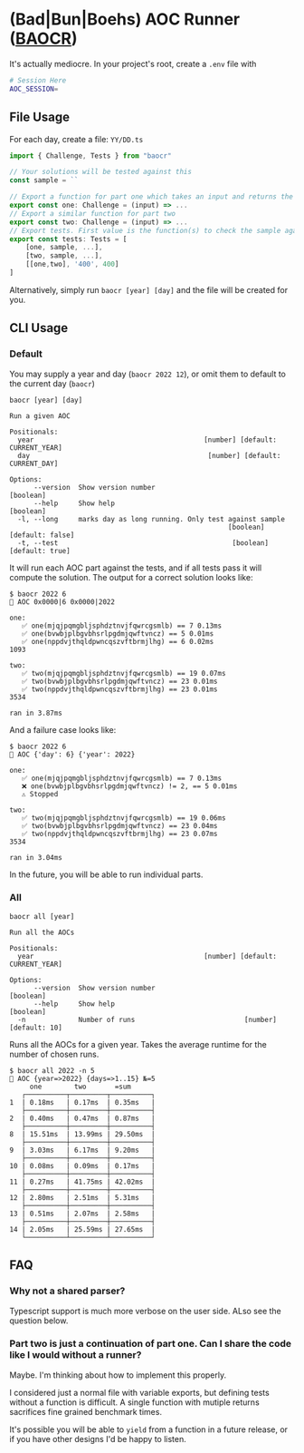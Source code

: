 # (Bad|Bun|Boehs) AOC Runner ([BAOCR](https://www.npmjs.com/package/baocr))

It's actually mediocre. In your project's root, create a `.env` file with

```bash
# Session Here
AOC_SESSION=
```

## File Usage

For each day, create a file: `YY/DD.ts`

```ts
import { Challenge, Tests } from "baocr"

// Your solutions will be tested against this
const sample = ``

// Export a function for part one which takes an input and returns the solution
export const one: Challenge = (input) => ...
// Export a similar function for part two
export const two: Challenge = (input) => ...
// Export tests. First value is the function(s) to check the sample against, the second value is the sample, and the third value is the expected result
export const tests: Tests = [
    [one, sample, ...],
    [two, sample, ...],
    [[one,two], '400', 400]
]
```

Alternatively, simply run `baocr [year] [day]` and the file will be created for you.

## CLI Usage

### Default

You may supply a year and day (`baocr 2022 12`), or omit them to default to the current day (`baocr`)

```
baocr [year] [day]

Run a given AOC

Positionals:
  year                                          [number] [default: CURRENT_YEAR]
  day                                            [number] [default: CURRENT_DAY]

Options:
      --version  Show version number                                   [boolean]
      --help     Show help                                             [boolean]
  -l, --long     marks day as long running. Only test against sample
                                                      [boolean] [default: false]
  -t, --test                                           [boolean] [default: true]
```

It will run each AOC part against the tests, and if all tests pass it will compute the solution. The output for a correct solution looks like:

```
$ baocr 2022 6 
🎄 AOC 0x0000|6 0x0000|2022

one:
   ✅ one(mjqjpqmgbljsphdztnvjfqwrcgsmlb) == 7 0.13ms
   ✅ one(bvwbjplbgvbhsrlpgdmjqwftvncz) == 5 0.01ms
   ✅ one(nppdvjthqldpwncqszvftbrmjlhg) == 6 0.02ms
1093

two:
   ✅ two(mjqjpqmgbljsphdztnvjfqwrcgsmlb) == 19 0.07ms
   ✅ two(bvwbjplbgvbhsrlpgdmjqwftvncz) == 23 0.01ms
   ✅ two(nppdvjthqldpwncqszvftbrmjlhg) == 23 0.01ms
3534

ran in 3.87ms
```

And a failure case looks like:

```
$ baocr 2022 6
🎄 AOC {'day': 6} {'year': 2022}

one:
   ✅ one(mjqjpqmgbljsphdztnvjfqwrcgsmlb) == 7 0.13ms
   ❌ one(bvwbjplbgvbhsrlpgdmjqwftvncz) != 2, == 5 0.01ms
   ⚠️ Stopped

two:
   ✅ two(mjqjpqmgbljsphdztnvjfqwrcgsmlb) == 19 0.06ms
   ✅ two(bvwbjplbgvbhsrlpgdmjqwftvncz) == 23 0.04ms
   ✅ two(nppdvjthqldpwncqszvftbrmjlhg) == 23 0.07ms
3534

ran in 3.04ms
```

In the future, you will be able to run individual parts.

### All

```
baocr all [year]

Run all the AOCs

Positionals:
  year                                          [number] [default: CURRENT_YEAR]

Options:
      --version  Show version number                                   [boolean]
      --help     Show help                                             [boolean]
  -n             Number of runs                           [number] [default: 10]
```

Runs all the AOCs for a given year. Takes the average runtime for the number of chosen runs.

```
$ baocr all 2022 -n 5
🎄 AOC {year=>2022} {days=>1..15} №=5
     one        two       =sum     
   ┌──────────┬─────────┬──────────┐
1  | 0.18ms   | 0.17ms  | 0.35ms   |
   ├──────────┼─────────┼──────────┤
2  | 0.40ms   | 0.47ms  | 0.87ms   |
   ├──────────┼─────────┼──────────┤
8  | 15.51ms  | 13.99ms | 29.50ms  |
   ├──────────┼─────────┼──────────┤
9  | 3.03ms   | 6.17ms  | 9.20ms   |
   ├──────────┼─────────┼──────────┤
10 | 0.08ms   | 0.09ms  | 0.17ms   |
   ├──────────┼─────────┼──────────┤
11 | 0.27ms   | 41.75ms | 42.02ms  |
   ├──────────┼─────────┼──────────┤
12 | 2.80ms   | 2.51ms  | 5.31ms   |
   ├──────────┼─────────┼──────────┤
13 | 0.51ms   | 2.07ms  | 2.58ms   |
   ├──────────┼─────────┼──────────┤
14 | 2.05ms   | 25.59ms | 27.65ms  |
   └──────────┴─────────┴──────────┘
```

## FAQ

### Why not a shared parser?

Typescript support is much more verbose on the user side. ALso see the question below.

### Part two is just a continuation of part one. Can I share the code like I would without a runner?

Maybe. I'm thinking about how to implement this properly.

I considered just a normal file with variable exports, but defining tests without a function is difficult. A single function with mutiple returns sacrifices fine grained benchmark times.

It's possible you will be able to `yield` from a function in a future release, or if you have other designs I'd be happy to listen.